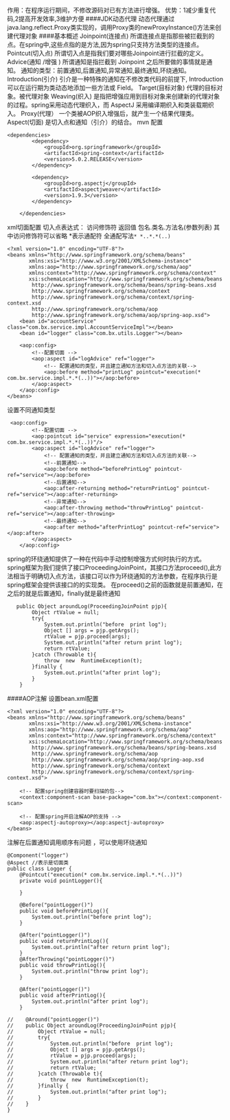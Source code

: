 作用：在程序运行期间，不修改源码对已有方法进行增强。
优势：1减少重复代码,2提高开发效率,3维护方便
####JDK动态代理
动态代理通过java.lang.reflect.Proxy类实现的，调用Proxy类的newProxyInstance()方法来创建代理对象
####基本概述
Joinpoint(连接点)
所谓连接点是指那些被拦截到的点。在spring中,这些点指的是方法,因为spring只支持方法类型的连接点。
Pointcut(切入点)
所谓切入点是指我们要对哪些Joinpoint进行拦截的定义。
Advice(通知 /增强 )
所谓通知是指拦截到 Joinpoint 之后所要做的事情就是通知。
通知的类型：前置通知,后置通知,异常通知,最终通知,环绕通知。
Introduction(引介)
引介是一种特殊的通知在不修改类代码的前提下, Introduction可以在运行期为类动态地添加一些方法或 Field。
Target(目标对象)
代理的目标对象。被代理对象
Weaving(织入)
是指把增强应用到目标对象来创建新的代理对象的过程。spring采用动态代理织入，而 AspectJ 采用编译期织入和类装载期织入。
Proxy(代理）
一个类被AOP织入增强后，就产生一个结果代理类。
Aspect(切面)
是切入点和通知（引介）的结合。
mvn 配置
```
<dependencies>
        <dependency>
            <groupId>org.springframework</groupId>
            <artifactId>spring-context</artifactId>
            <version>5.0.2.RELEASE</version>
        </dependency>

        <dependency>
            <groupId>org.aspectj</groupId>
            <artifactId>aspectjweaver</artifactId>
            <version>1.9.3</version>
        </dependency>

    </dependencies>
```
xml切面配置
切入点表达式：
访问修饰符 返回值 包名.类名.方法名(参数列表)
其中访问修饰符可以省略 *表示通配符
全通配写法`* *..*.*(..)`
```
<?xml version="1.0" encoding="UTF-8"?>
<beans xmlns="http://www.springframework.org/schema/beans"
       xmlns:xsi="http://www.w3.org/2001/XMLSchema-instance"
       xmlns:aop="http://www.springframework.org/schema/aop"
       xmlns:context="http://www.springframework.org/schema/context"
       xsi:schemaLocation="http://www.springframework.org/schema/beans
        http://www.springframework.org/schema/beans/spring-beans.xsd
        http://www.springframework.org/schema/context
        http://www.springframework.org/schema/context/spring-context.xsd
        http://www.springframework.org/schema/aop
        http://www.springframework.org/schema/aop/spring-aop.xsd">
    <bean id="accountService" class="com.bx.service.impl.AccountServiceImpl"></bean>
    <bean id="logger" class="com.bx.utils.Logger"></bean>

    <aop:config>
        <!--配置切面 -->
        <aop:aspect id="logAdvice" ref="logger">
            <!-- 配置通知的类型，并且建立通知方法和切入点方法的关联-->
            <aop:before method="printLog" pointcut="execution(* com.bx.service.impl.*.*(..))"></aop:before>
        </aop:aspect>
    </aop:config>
</beans>
```
设置不同通知类型
```
 <aop:config>
        <!--配置切面 -->
        <aop:pointcut id="service" expression="execution(* com.bx.service.impl.*.*(..))"/>
        <aop:aspect id="logAdvice" ref="logger">
            <!-- 配置通知的类型，并且建立通知方法和切入点方法的关联-->
            <!--前置通知-->
            <aop:before method="beforePrintLog" pointcut-ref="service"></aop:before>
            <!--后置通知-->
            <aop:after-returning method="returnPrintLog" pointcut-ref="service"></aop:after-returning>
            <!--异常通知-->
            <aop:after-throwing method="throwPrintLog" pointcut-ref="service"></aop:after-throwing>
            <!--最终通知-->
            <aop:after method="afterPrintLog" pointcut-ref="service"></aop:after>
        </aop:aspect>
    </aop:config>
```
spring的环绕通知提供了一种在代码中手动控制增强方式何时执行的方式。
spring框架为我们提供了接口ProceedingJoinPoint，其接口方法proceed(),此方法相当于明确切入点方法，该接口可以作为环绕通知的方法参数，在程序执行是spring框架会提供该接口的的实现类。
在proceed()之前的函数就是前置通知，在之后的就是后置通知，finally就是最终通知
```
   public Object aroundLog(ProceedingJoinPoint pjp){
        Object rtValue = null;
        try{
            System.out.println("before  print log");
            Object [] args = pjp.getArgs();
            rtValue = pjp.proceed(args);
            System.out.println("after return print log");
            return rtValue;
        }catch (Throwable t){
            throw  new  RuntimeException(t);
        }finally {
            System.out.println("after print log");
        }
    }
```
####AOP注解
设置bean.xml配置
```
<?xml version="1.0" encoding="UTF-8"?>
<beans xmlns="http://www.springframework.org/schema/beans"
       xmlns:xsi="http://www.w3.org/2001/XMLSchema-instance"
       xmlns:aop="http://www.springframework.org/schema/aop"
       xmlns:context="http://www.springframework.org/schema/context"
       xsi:schemaLocation="http://www.springframework.org/schema/beans
        http://www.springframework.org/schema/beans/spring-beans.xsd
        http://www.springframework.org/schema/aop
        http://www.springframework.org/schema/aop/spring-aop.xsd
        http://www.springframework.org/schema/context
        http://www.springframework.org/schema/context/spring-context.xsd">

    <!-- 配置spring创建容器时要扫描的包-->
    <context:component-scan base-package="com.bx"></context:component-scan>

    <!-- 配置spring开启注解AOP的支持 -->
    <aop:aspectj-autoproxy></aop:aspectj-autoproxy>
</beans>
```
注解在后置通知调用顺序有问题 ，可以使用环绕通知
```
@Component("logger")
@Aspect //表示是切面类
public class Logger {
    @Pointcut("execution(* com.bx.service.impl.*.*(..))")
    private void pointLogger(){
        
    }

    @Before("pointLogger()")
    public void beforePrintLog(){
        System.out.println("before print log");
    }

    @After("pointLogger()")
    public void returnPrintLog(){
        System.out.println("after return print log");
    }
    @AfterThrowing("pointLogger()")
    public void throwPrintLog(){
        System.out.println("throw print log");
    }

    @After("pointLogger()")
    public void afterPrintLog(){
        System.out.println("after print log");
    }

//    @Around("pointLogger()")
//    public Object aroundLog(ProceedingJoinPoint pjp){
//        Object rtValue = null;
//        try{
//            System.out.println("before  print log");
//            Object [] args = pjp.getArgs();
//            rtValue = pjp.proceed(args);
//            System.out.println("after return print log");
//            return rtValue;
//        }catch (Throwable t){
//            throw  new  RuntimeException(t);
//        }finally {
//            System.out.println("after print log");
//        }
//    }
}
```
